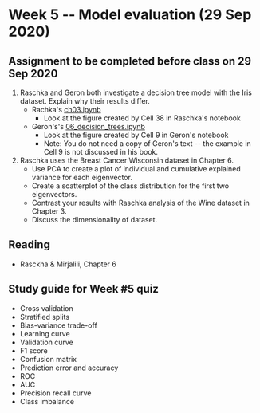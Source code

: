 
# Week 5 -- Model evaluation (29 Sep 2020)

## Assignment to be completed before class on 29 Sep 2020

1. Raschka and Geron both investigate a decision tree model with the Iris dataset. Explain why their results differ.
    * Rachka's [ch03.ipynb](https://github.com/rasbt/python-machine-learning-book-3rd-edition/blob/master/ch03/ch03.ipynb)
        * Look at the figure created by Cell 38 in Raschka's notebook
    * Geron's's [06_decision_trees.ipynb](https://github.com/ageron/handson-ml2/blob/master/06_decision_trees.ipynb)
        * Look at the figure created by Cell 9 in Geron's notebook
        * Note: You do not need a copy of Geron's text -- the example in Cell 9 is not discussed in his book.
2. Raschka uses the Breast Cancer Wisconsin dataset in Chapter 6.
    * Use PCA to create a plot of individual and cumulative explained variance for each eigenvector.
    * Create a scatterplot of the class distribution for the first two eigenvectors.
    * Contrast your results with Raschka analysis of the Wine dataset in Chapter 3.
    * Discuss the dimensionality of dataset.

## Reading

* Rasckha & Mirjalili, Chapter 6

## Study guide for Week #5 quiz

* Cross validation
* Stratified splits
* Bias-variance trade-off
* Learning curve
* Validation curve
* F1 score
* Confusion matrix
* Prediction error and accuracy
* ROC
* AUC
* Precision recall curve
* Class imbalance
